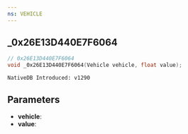 ```yaml
---
ns: VEHICLE
---
```

## _0x26E13D440E7F6064

```c
// 0x26E13D440E7F6064
void _0x26E13D440E7F6064(Vehicle vehicle, float value);
```

```
NativeDB Introduced: v1290
```

## Parameters
* **vehicle**:
* **value**:
